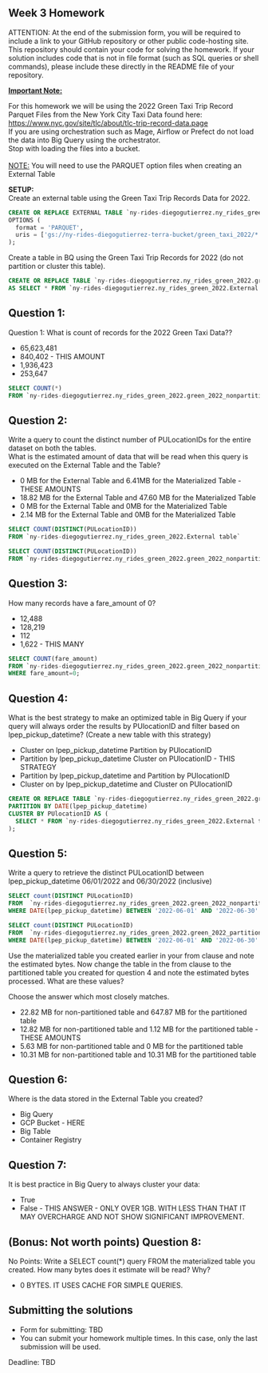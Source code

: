 ## Week 3 Homework
ATTENTION: At the end of the submission form, you will be required to include a link to your GitHub repository or other public code-hosting site. This repository should contain your code for solving the homework. If your solution includes code that is not in file format (such as SQL queries or shell commands), please include these directly in the README file of your repository.

<b><u>Important Note:</b></u> <p> For this homework we will be using the 2022 Green Taxi Trip Record Parquet Files from the New York
City Taxi Data found here: </br> https://www.nyc.gov/site/tlc/about/tlc-trip-record-data.page </br>
If you are using orchestration such as Mage, Airflow or Prefect do not load the data into Big Query using the orchestrator.</br> 
Stop with loading the files into a bucket. </br></br>
<u>NOTE:</u> You will need to use the PARQUET option files when creating an External Table</br>

<b>SETUP:</b></br>
Create an external table using the Green Taxi Trip Records Data for 2022. </br>

```sql
CREATE OR REPLACE EXTERNAL TABLE `ny-rides-diegogutierrez.ny_rides_green_2022.External table`
OPTIONS (
  format = 'PARQUET',
  uris = ['gs://ny-rides-diegogutierrez-terra-bucket/green_taxi_2022/*']
);
```

Create a table in BQ using the Green Taxi Trip Records for 2022 (do not partition or cluster this table). </br>
</p>

```sql
CREATE OR REPLACE TABLE `ny-rides-diegogutierrez.ny_rides_green_2022.green_2022_nonpartitioned_tripdata`
AS SELECT * FROM `ny-rides-diegogutierrez.ny_rides_green_2022.External table`;
```

## Question 1:
Question 1: What is count of records for the 2022 Green Taxi Data??
- 65,623,481
- 840,402 - THIS AMOUNT
- 1,936,423
- 253,647

```sql
SELECT COUNT(*) 
FROM `ny-rides-diegogutierrez.ny_rides_green_2022.green_2022_nonpartitioned_tripdata` 
```

## Question 2:
Write a query to count the distinct number of PULocationIDs for the entire dataset on both the tables.</br> 
What is the estimated amount of data that will be read when this query is executed on the External Table and the Table?

- 0 MB for the External Table and 6.41MB for the Materialized Table - THESE AMOUNTS
- 18.82 MB for the External Table and 47.60 MB for the Materialized Table
- 0 MB for the External Table and 0MB for the Materialized Table
- 2.14 MB for the External Table and 0MB for the Materialized Table

```sql
SELECT COUNT(DISTINCT(PULocationID)) 
FROM `ny-rides-diegogutierrez.ny_rides_green_2022.External table` 

SELECT COUNT(DISTINCT(PULocationID)) 
FROM `ny-rides-diegogutierrez.ny_rides_green_2022.green_2022_nonpartitioned_tripdata` 
```

## Question 3:
How many records have a fare_amount of 0?
- 12,488
- 128,219
- 112
- 1,622 - THIS MANY

```sql
SELECT COUNT(fare_amount) 
FROM `ny-rides-diegogutierrez.ny_rides_green_2022.green_2022_nonpartitioned_tripdata` 
WHERE fare_amount=0;
```

## Question 4:
What is the best strategy to make an optimized table in Big Query if your query will always order the results by PUlocationID and filter based on lpep_pickup_datetime? (Create a new table with this strategy)
- Cluster on lpep_pickup_datetime Partition by PUlocationID
- Partition by lpep_pickup_datetime  Cluster on PUlocationID - THIS STRATEGY
- Partition by lpep_pickup_datetime and Partition by PUlocationID
- Cluster on by lpep_pickup_datetime and Cluster on PUlocationID

```sql
CREATE OR REPLACE TABLE `ny-rides-diegogutierrez.ny_rides_green_2022.green_2022_partitioned_tripdata`
PARTITION BY DATE(lpep_pickup_datetime)
CLUSTER BY PUlocationID AS (
  SELECT * FROM `ny-rides-diegogutierrez.ny_rides_green_2022.External table`
);
```

## Question 5:
Write a query to retrieve the distinct PULocationID between lpep_pickup_datetime
06/01/2022 and 06/30/2022 (inclusive)</br>

```sql
SELECT count(DISTINCT PULocationID) 
FROM  `ny-rides-diegogutierrez.ny_rides_green_2022.green_2022_nonpartitioned_tripdata`
WHERE DATE(lpep_pickup_datetime) BETWEEN '2022-06-01' AND '2022-06-30'

SELECT count(DISTINCT PULocationID) 
FROM  `ny-rides-diegogutierrez.ny_rides_green_2022.green_2022_partitioned_tripdata`
WHERE DATE(lpep_pickup_datetime) BETWEEN '2022-06-01' AND '2022-06-30'
```

Use the materialized table you created earlier in your from clause and note the estimated bytes. Now change the table in the from clause to the partitioned table you created for question 4 and note the estimated bytes processed. What are these values? </br>

Choose the answer which most closely matches.</br> 

- 22.82 MB for non-partitioned table and 647.87 MB for the partitioned table
- 12.82 MB for non-partitioned table and 1.12 MB for the partitioned table - THESE AMOUNTS
- 5.63 MB for non-partitioned table and 0 MB for the partitioned table
- 10.31 MB for non-partitioned table and 10.31 MB for the partitioned table


## Question 6: 
Where is the data stored in the External Table you created?

- Big Query 
- GCP Bucket - HERE
- Big Table
- Container Registry


## Question 7:
It is best practice in Big Query to always cluster your data:
- True
- False - THIS ANSWER - ONLY OVER 1GB. WITH LESS THAN THAT IT MAY OVERCHARGE AND NOT SHOW SIGNIFICANT IMPROVEMENT.


## (Bonus: Not worth points) Question 8:
No Points: Write a SELECT count(*) query FROM the materialized table you created. How many bytes does it estimate will be read? Why?
- 0 BYTES. IT USES CACHE FOR SIMPLE QUERIES.

 
## Submitting the solutions

* Form for submitting: TBD
* You can submit your homework multiple times. In this case, only the last submission will be used. 

Deadline: TBD


